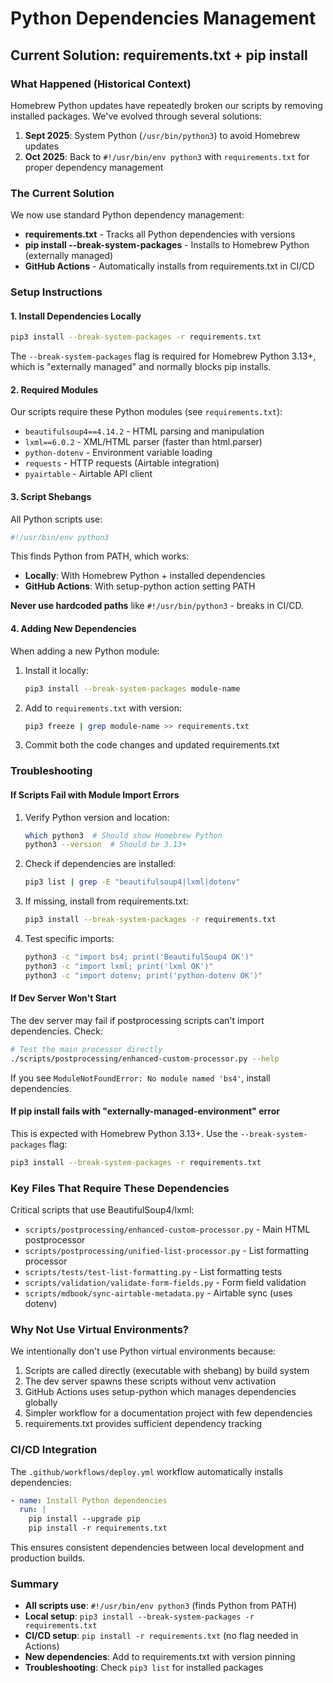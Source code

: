 # Python Dependencies Management

## Current Solution: requirements.txt + pip install

### What Happened (Historical Context)
Homebrew Python updates have repeatedly broken our scripts by removing installed packages. We've evolved through several solutions:
1. **Sept 2025**: System Python (`/usr/bin/python3`) to avoid Homebrew updates
2. **Oct 2025**: Back to `#!/usr/bin/env python3` with `requirements.txt` for proper dependency management

### The Current Solution
We now use standard Python dependency management:
- **requirements.txt** - Tracks all Python dependencies with versions
- **pip install --break-system-packages** - Installs to Homebrew Python (externally managed)
- **GitHub Actions** - Automatically installs from requirements.txt in CI/CD

### Setup Instructions

#### 1. Install Dependencies Locally
```bash
pip3 install --break-system-packages -r requirements.txt
```

The `--break-system-packages` flag is required for Homebrew Python 3.13+, which is "externally managed" and normally blocks pip installs.

#### 2. Required Modules
Our scripts require these Python modules (see `requirements.txt`):
- `beautifulsoup4==4.14.2` - HTML parsing and manipulation
- `lxml==6.0.2` - XML/HTML parser (faster than html.parser)
- `python-dotenv` - Environment variable loading
- `requests` - HTTP requests (Airtable integration)
- `pyairtable` - Airtable API client

#### 3. Script Shebangs
All Python scripts use:
```python
#!/usr/bin/env python3
```

This finds Python from PATH, which works:
- **Locally**: With Homebrew Python + installed dependencies
- **GitHub Actions**: With setup-python action setting PATH

**Never use hardcoded paths** like `#!/usr/bin/python3` - breaks in CI/CD.

#### 4. Adding New Dependencies
When adding a new Python module:

1. Install it locally:
   ```bash
   pip3 install --break-system-packages module-name
   ```

2. Add to `requirements.txt` with version:
   ```bash
   pip3 freeze | grep module-name >> requirements.txt
   ```

3. Commit both the code changes and updated requirements.txt

### Troubleshooting

#### If Scripts Fail with Module Import Errors
1. Verify Python version and location:
   ```bash
   which python3  # Should show Homebrew Python
   python3 --version  # Should be 3.13+
   ```

2. Check if dependencies are installed:
   ```bash
   pip3 list | grep -E "beautifulsoup4|lxml|dotenv"
   ```

3. If missing, install from requirements.txt:
   ```bash
   pip3 install --break-system-packages -r requirements.txt
   ```

4. Test specific imports:
   ```bash
   python3 -c "import bs4; print('BeautifulSoup4 OK')"
   python3 -c "import lxml; print('lxml OK')"
   python3 -c "import dotenv; print('python-dotenv OK')"
   ```

#### If Dev Server Won't Start
The dev server may fail if postprocessing scripts can't import dependencies. Check:
```bash
# Test the main processor directly
./scripts/postprocessing/enhanced-custom-processor.py --help
```

If you see `ModuleNotFoundError: No module named 'bs4'`, install dependencies.

#### If pip install fails with "externally-managed-environment" error
This is expected with Homebrew Python 3.13+. Use the `--break-system-packages` flag:
```bash
pip3 install --break-system-packages -r requirements.txt
```

### Key Files That Require These Dependencies
Critical scripts that use BeautifulSoup4/lxml:
- `scripts/postprocessing/enhanced-custom-processor.py` - Main HTML postprocessor
- `scripts/postprocessing/unified-list-processor.py` - List formatting processor
- `scripts/tests/test-list-formatting.py` - List formatting tests
- `scripts/validation/validate-form-fields.py` - Form field validation
- `scripts/mdbook/sync-airtable-metadata.py` - Airtable sync (uses dotenv)

### Why Not Use Virtual Environments?
We intentionally don't use Python virtual environments because:
1. Scripts are called directly (executable with shebang) by build system
2. The dev server spawns these scripts without venv activation
3. GitHub Actions uses setup-python which manages dependencies globally
4. Simpler workflow for a documentation project with few dependencies
5. requirements.txt provides sufficient dependency tracking

### CI/CD Integration
The `.github/workflows/deploy.yml` workflow automatically installs dependencies:
```yaml
- name: Install Python dependencies
  run: |
    pip install --upgrade pip
    pip install -r requirements.txt
```

This ensures consistent dependencies between local development and production builds.

### Summary
- **All scripts use**: `#!/usr/bin/env python3` (finds Python from PATH)
- **Local setup**: `pip3 install --break-system-packages -r requirements.txt`
- **CI/CD setup**: `pip install -r requirements.txt` (no flag needed in Actions)
- **New dependencies**: Add to requirements.txt with version pinning
- **Troubleshooting**: Check `pip3 list` for installed packages